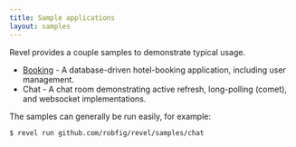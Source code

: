 ```yaml
---
title: Sample applications
layout: samples
---
```


Revel provides a couple samples to demonstrate typical usage.

* [Booking](booking.html) - A database-driven hotel-booking application,
  including user management.
* Chat - A chat room demonstrating active refresh, long-polling (comet), and
  websocket implementations.

The samples can generally be run easily, for example:

	$ revel run github.com/robfig/revel/samples/chat
